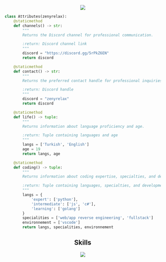 

<p href="https://discord.com/users/875735170991423528" align="center" width="1000px">
    <img src="https://lanyard.cnrad.dev/api/875735170991423528"/>
</p>

```python
class Attributes(zenyrelax):
    @staticmethod
    def channels() -> str:
        """
        Returns the Discord channel for professional communication.

        :return: Discord channel link
        """
        discord = "https://discord.gg/5rPkZ6EN"
        return discord

    @staticmethod
    def contact() -> str:
        """
        Returns the preferred contact handle for professional inquiries.

        :return: Discord handle
        """
        discord = "zenyrelax"
        return discord

    @staticmethod
    def life() -> tuple:
        """
        Returns information about language proficiency and age.

        :return: Tuple containing languages and age
        """
        langs = ['Turkish', 'English']
        age = 19
        return langs, age

    @staticmethod
    def coding() -> tuple:
        """
        Returns information about coding expertise, specialties, and development environment.

        :return: Tuple containing languages, specialties, and development environment
        """
        langs = {
            'expert': ['python'],
            'intermediate': ['js', 'c#'],
            'learning': ['golang']
        }
        specialities = ['web/app reverse engineering', 'fullstack']
        environnement = ['vscode']
        return langs, specialities, environnement
```
<h2 align="center">Skills </h2>

<p align="center">
  <a href="https://skillicons.dev">
    <img src="https://skillicons.dev/icons?i=nodejs,python,cs,vscode,js,css,html,go" />
  </a>
</p>

<p href="https://discord.com/users/1196419289553571932" align="center">
    <img alt="" src="https://github-readme-stats.vercel.app/api?username=zenyrelax&theme=tokyonight&show_icons=true">
</p>


